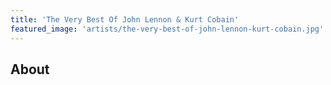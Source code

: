 ```yaml
---
title: 'The Very Best Of John Lennon & Kurt Cobain'
featured_image: 'artists/the-very-best-of-john-lennon-kurt-cobain.jpg'
---
```


## About



